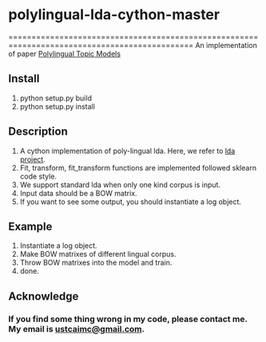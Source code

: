 # polylingual-lda-cython-master
==============================================================================================
An implementation of paper [Polylingual Topic Models](http://www.aclweb.org/anthology/D09-1092)


## Install 
1. python setup.py build
2. python setup.py install

## Description
1. A cython implementation of poly-lingual lda. Here, we refer to [lda project](https://github.com/lda-project/lda).
2. Fit, transform, fit_transform functions are implemented followed sklearn code style.  
3. We support standard lda when only one kind corpus is input.
4. Input data should be a BOW matrix. 
5. If you want to see some output, you should instantiate a log object. 


## Example
1. Instantiate a log object.
2. Make BOW matrixes of different lingual corpus.
3. Throw BOW matrixes into the model and train.
4. done.


## Acknowledge
### If you find some thing wrong in my code, please contact me. My email is ustcaimc@gmail.com.